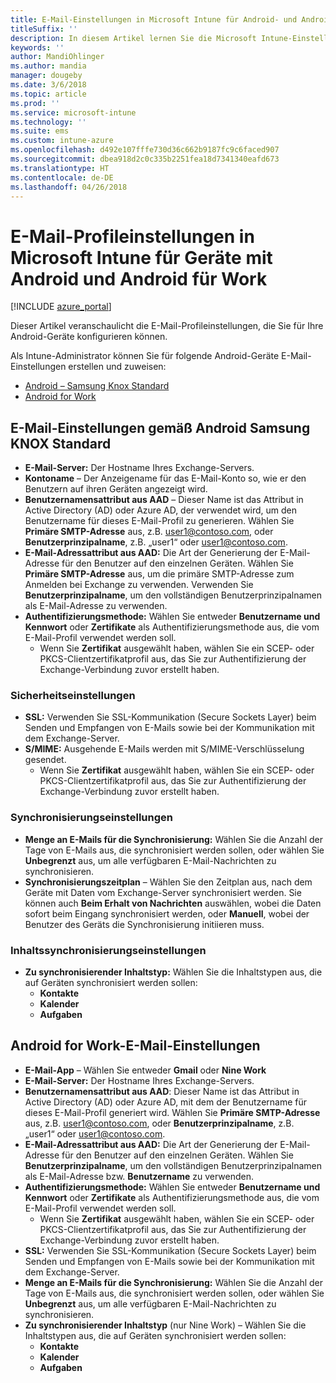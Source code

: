 ```yaml
---
title: E-Mail-Einstellungen in Microsoft Intune für Android- und Android for Work-Geräte
titleSuffix: ''
description: In diesem Artikel lernen Sie die Microsoft Intune-Einstellungen kennen, mit denen Sie E-Mail-Einstellungen für Android- und Android for Work-Geräte konfigurieren können.
keywords: ''
author: MandiOhlinger
ms.author: mandia
manager: dougeby
ms.date: 3/6/2018
ms.topic: article
ms.prod: ''
ms.service: microsoft-intune
ms.technology: ''
ms.suite: ems
ms.custom: intune-azure
ms.openlocfilehash: d492e107fffe730d36c662b9187fc9c6faced907
ms.sourcegitcommit: dbea918d2c0c335b2251fea18d7341340eafd673
ms.translationtype: HT
ms.contentlocale: de-DE
ms.lasthandoff: 04/26/2018
---
```

# <a name="email-profile-settings-in-microsoft-intune-for-devices-running-android-and-android-for-work"></a>E-Mail-Profileinstellungen in Microsoft Intune für Geräte mit Android und Android für Work

[!INCLUDE [azure_portal](./includes/azure_portal.md)]

Dieser Artikel veranschaulicht die E-Mail-Profileinstellungen, die Sie für Ihre Android-Geräte konfigurieren können.

Als Intune-Administrator können Sie für folgende Android-Geräte E-Mail-Einstellungen erstellen und zuweisen:
- [Android – Samsung Knox Standard](#android-samsung-knox-standard-email-settings)
- [Android for Work](#android-for-work-email-settings)

## <a name="android-samsung-knox-standard-email-settings"></a>E-Mail-Einstellungen gemäß Android Samsung KNOX Standard
- **E-Mail-Server:** Der Hostname Ihres Exchange-Servers.
- **Kontoname** – Der Anzeigename für das E-Mail-Konto so, wie er den Benutzern auf ihren Geräten angezeigt wird.
- **Benutzernamensattribut aus AAD** – Dieser Name ist das Attribut in Active Directory (AD) oder Azure AD, der verwendet wird, um den Benutzername für dieses E-Mail-Profil zu generieren. Wählen Sie **Primäre SMTP-Adresse** aus, z.B. user1@contoso.com, oder **Benutzerprinzipalname**, z.B. „user1“ oder user1@contoso.com.
- **E-Mail-Adressattribut aus AAD:** Die Art der Generierung der E-Mail-Adresse für den Benutzer auf den einzelnen Geräten. Wählen Sie **Primäre SMTP-Adresse** aus, um die primäre SMTP-Adresse zum Anmelden bei Exchange zu verwenden. Verwenden Sie **Benutzerprinzipalname**, um den vollständigen Benutzerprinzipalnamen als E-Mail-Adresse zu verwenden.
- **Authentifizierungsmethode:** Wählen Sie entweder **Benutzername und Kennwort** oder **Zertifikate** als Authentifizierungsmethode aus, die vom E-Mail-Profil verwendet werden soll.
    - Wenn Sie **Zertifikat** ausgewählt haben, wählen Sie ein SCEP- oder PKCS-Clientzertifikatprofil aus, das Sie zur Authentifizierung der Exchange-Verbindung zuvor erstellt haben.

### <a name="security-settings"></a>Sicherheitseinstellungen

- **SSL:** Verwenden Sie SSL-Kommunikation (Secure Sockets Layer) beim Senden und Empfangen von E-Mails sowie bei der Kommunikation mit dem Exchange-Server.
- **S/MIME:** Ausgehende E-Mails werden mit S/MIME-Verschlüsselung gesendet.
    - Wenn Sie **Zertifikat** ausgewählt haben, wählen Sie ein SCEP- oder PKCS-Clientzertifikatprofil aus, das Sie zur Authentifizierung der Exchange-Verbindung zuvor erstellt haben.

### <a name="synchronization-settings"></a>Synchronisierungseinstellungen

- **Menge an E-Mails für die Synchronisierung:** Wählen Sie die Anzahl der Tage von E-Mails aus, die synchronisiert werden sollen, oder wählen Sie **Unbegrenzt** aus, um alle verfügbaren E-Mail-Nachrichten zu synchronisieren.
- **Synchronisierungszeitplan** – Wählen Sie den Zeitplan aus, nach dem Geräte mit Daten vom Exchange-Server synchronisiert werden. Sie können auch **Beim Erhalt von Nachrichten** auswählen, wobei die Daten sofort beim Eingang synchronisiert werden, oder **Manuell**, wobei der Benutzer des Geräts die Synchronisierung initiieren muss.

### <a name="content-sync-settings"></a>Inhaltssynchronisierungseinstellungen

- **Zu synchronisierender Inhaltstyp:** Wählen Sie die Inhaltstypen aus, die auf Geräten synchronisiert werden sollen:
    - **Kontakte**
    - **Kalender**
    - **Aufgaben**

## <a name="android-for-work-email-settings"></a>Android for Work-E-Mail-Einstellungen

- **E-Mail-App** – Wählen Sie entweder **Gmail** oder **Nine Work**
- **E-Mail-Server:** Der Hostname Ihres Exchange-Servers.
- **Benutzernamensattribut aus AAD**: Dieser Name ist das Attribut in Active Directory (AD) oder Azure AD, mit dem der Benutzername für dieses E-Mail-Profil generiert wird. Wählen Sie **Primäre SMTP-Adresse** aus, z.B. user1@contoso.com, oder **Benutzerprinzipalname**, z.B. „user1“ oder user1@contoso.com.
- **E-Mail-Adressattribut aus AAD:** Die Art der Generierung der E-Mail-Adresse für den Benutzer auf den einzelnen Geräten. Wählen Sie **Benutzerprinzipalname**, um den vollständigen Benutzerprinzipalnamen als E-Mail-Adresse bzw. **Benutzername** zu verwenden.
- **Authentifizierungsmethode:** Wählen Sie entweder **Benutzername und Kennwort** oder **Zertifikate** als Authentifizierungsmethode aus, die vom E-Mail-Profil verwendet werden soll.
    - Wenn Sie **Zertifikat** ausgewählt haben, wählen Sie ein SCEP- oder PKCS-Clientzertifikatprofil aus, das Sie zur Authentifizierung der Exchange-Verbindung zuvor erstellt haben.
- **SSL:** Verwenden Sie SSL-Kommunikation (Secure Sockets Layer) beim Senden und Empfangen von E-Mails sowie bei der Kommunikation mit dem Exchange-Server.
- **Menge an E-Mails für die Synchronisierung:** Wählen Sie die Anzahl der Tage von E-Mails aus, die synchronisiert werden sollen, oder wählen Sie **Unbegrenzt** aus, um alle verfügbaren E-Mail-Nachrichten zu synchronisieren.
- **Zu synchronisierender Inhaltstyp** (nur Nine Work) – Wählen Sie die Inhaltstypen aus, die auf Geräten synchronisiert werden sollen:
    - **Kontakte**
    - **Kalender**
    - **Aufgaben**
